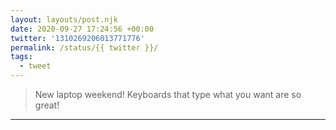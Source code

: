 ```yaml
---
layout: layouts/post.njk
date: 2020-09-27 17:24:56 +00:00
twitter: '1310269206013771776'
permalink: /status/{{ twitter }}/
tags: 
  - tweet
---
```


> New laptop weekend! Keyboards that type what you want are so great!

---
